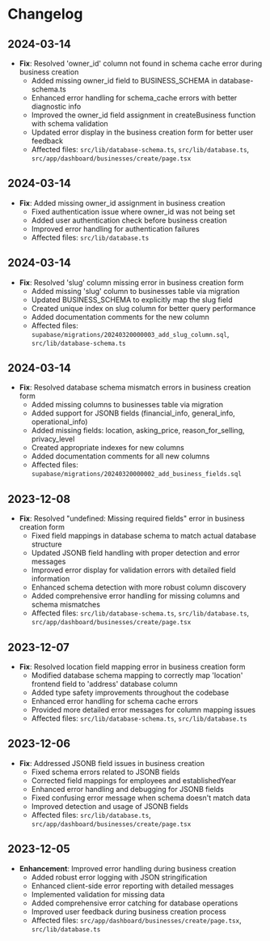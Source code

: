 # Changelog

## 2024-03-14
- **Fix**: Resolved 'owner_id' column not found in schema cache error during business creation
  - Added missing owner_id field to BUSINESS_SCHEMA in database-schema.ts
  - Enhanced error handling for schema_cache errors with better diagnostic info
  - Improved the owner_id field assignment in createBusiness function with schema validation
  - Updated error display in the business creation form for better user feedback
  - Affected files: `src/lib/database-schema.ts`, `src/lib/database.ts`, `src/app/dashboard/businesses/create/page.tsx`

## 2024-03-14
- **Fix**: Added missing owner_id assignment in business creation
  - Fixed authentication issue where owner_id was not being set
  - Added user authentication check before business creation
  - Improved error handling for authentication failures
  - Affected files: `src/lib/database.ts`

## 2024-03-14
- **Fix**: Resolved 'slug' column missing error in business creation form
  - Added missing 'slug' column to businesses table via migration
  - Updated BUSINESS_SCHEMA to explicitly map the slug field
  - Created unique index on slug column for better query performance
  - Added documentation comments for the new column
  - Affected files: `supabase/migrations/20240320000003_add_slug_column.sql`, `src/lib/database-schema.ts`

## 2024-03-14
- **Fix**: Resolved database schema mismatch errors in business creation form
  - Added missing columns to businesses table via migration
  - Added support for JSONB fields (financial_info, general_info, operational_info)
  - Added missing fields: location, asking_price, reason_for_selling, privacy_level
  - Created appropriate indexes for new columns
  - Added documentation comments for all new columns
  - Affected files: `supabase/migrations/20240320000002_add_business_fields.sql`

## 2023-12-08
- **Fix**: Resolved "undefined: Missing required fields" error in business creation form
  - Fixed field mappings in database schema to match actual database structure
  - Updated JSONB field handling with proper detection and error messages
  - Improved error display for validation errors with detailed field information
  - Enhanced schema detection with more robust column discovery
  - Added comprehensive error handling for missing columns and schema mismatches
  - Affected files: `src/lib/database-schema.ts`, `src/lib/database.ts`, `src/app/dashboard/businesses/create/page.tsx`

## 2023-12-07
- **Fix**: Resolved location field mapping error in business creation form
  - Modified database schema mapping to correctly map 'location' frontend field to 'address' database column
  - Added type safety improvements throughout the codebase
  - Enhanced error handling for schema cache errors
  - Provided more detailed error messages for column mapping issues
  - Affected files: `src/lib/database-schema.ts`, `src/lib/database.ts`

## 2023-12-06
- **Fix**: Addressed JSONB field issues in business creation
  - Fixed schema errors related to JSONB fields
  - Corrected field mappings for employees and establishedYear
  - Enhanced error handling and debugging for JSONB fields
  - Fixed confusing error message when schema doesn't match data
  - Improved detection and usage of JSONB fields
  - Affected files: `src/lib/database.ts`, `src/app/dashboard/businesses/create/page.tsx`

## 2023-12-05
- **Enhancement**: Improved error handling during business creation
  - Added robust error logging with JSON stringification
  - Enhanced client-side error reporting with detailed messages
  - Implemented validation for missing data 
  - Added comprehensive error catching for database operations
  - Improved user feedback during business creation process
  - Affected files: `src/app/dashboard/businesses/create/page.tsx`, `src/lib/database.ts`